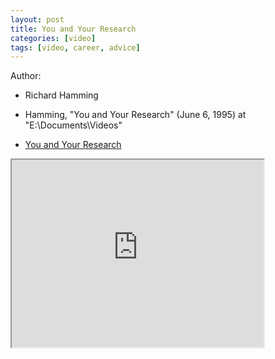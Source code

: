 ```yaml
---
layout: post
title: You and Your Research
categories: [video]
tags: [video, career, advice]
---
```


Author:

- Richard Hamming

- Hamming, "You and Your Research" (June 6, 1995) at "E:\Documents\Videos"
- [You and Your Research](https://www.youtube.com/watch?v=a1zDuOPkMSw)

<!--more-->

<iframe width="80%" height="300px" src="https://www.youtube.com/embed/a1zDuOPkMSw">
</iframe>